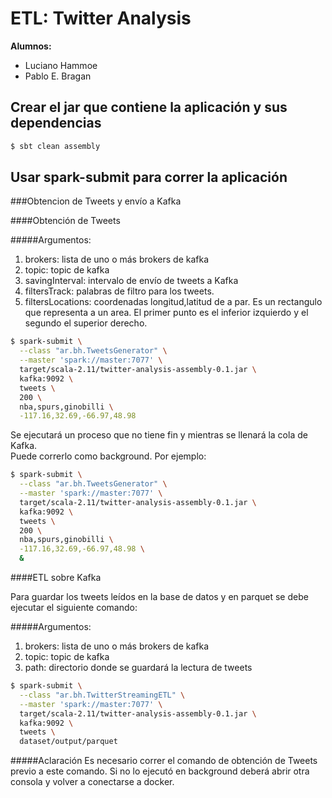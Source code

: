 # ETL: Twitter Analysis

<b>Alumnos:</b>
<ul><li>Luciano Hammoe</li><li>Pablo E. Bragan</li></ul>

## Crear el jar que contiene la aplicaci&oacute;n y sus dependencias
```bash
$ sbt clean assembly
```

## Usar spark-submit para correr la aplicaci&oacute;n

###Obtencion de Tweets y env&iacute;o a Kafka

####Obtenci&oacute;n de Tweets

#####Argumentos:
<ol>
    <li>brokers: lista de uno o m&aacute;s brokers de kafka</li>
    <li>topic: topic de kafka</li>
    <li>savingInterval: intervalo de env&iacute;o de tweets a Kafka</li>
    <li>filtersTrack: palabras de filtro para los tweets.</li>
    <li>filtersLocations: coordenadas longitud,latitud de a par. Es un rectangulo que representa a un area. El primer punto es el inferior izquierdo y el segundo el superior derecho.</li>
</ol>

```bash
$ spark-submit \
  --class "ar.bh.TweetsGenerator" \
  --master 'spark://master:7077' \
  target/scala-2.11/twitter-analysis-assembly-0.1.jar \
  kafka:9092 \
  tweets \
  200 \
  nba,spurs,ginobilli \
  -117.16,32.69,-66.97,48.98
```
Se ejecutar&aacute; un proceso que no tiene fin y mientras se llenará la cola de Kafka.
<br>Puede correrlo como background. Por ejemplo:
```bash
$ spark-submit \
  --class "ar.bh.TweetsGenerator" \
  --master 'spark://master:7077' \
  target/scala-2.11/twitter-analysis-assembly-0.1.jar \
  kafka:9092 \
  tweets \
  200 \
  nba,spurs,ginobilli \
  -117.16,32.69,-66.97,48.98 \
  &
```

####ETL sobre Kafka

Para guardar los tweets le&iacute;dos en la base de datos y en parquet
se debe ejecutar el siguiente comando:

#####Argumentos:
<ol>
    <li>brokers: lista de uno o m&aacute;s brokers de kafka</li>
    <li>topic: topic de kafka</li>
    <li>path: directorio donde se guardar&aacute; la lectura de tweets</li>
</ol>

```bash
$ spark-submit \
  --class "ar.bh.TwitterStreamingETL" \
  --master 'spark://master:7077' \
  target/scala-2.11/twitter-analysis-assembly-0.1.jar \
  kafka:9092 \
  tweets \
  dataset/output/parquet
```
#####Aclaraci&oacute;n
Es necesario correr el comando de obtenci&oacute;n de Tweets previo a este comando.
Si no lo ejecut&oacute; en background deber&aacute; abrir otra consola y volver a conectarse a docker.

